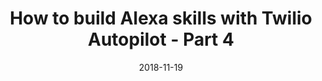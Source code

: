 ---
date: 2018-11-19
title: How to build Alexa skills with Twilio Autopilot - Part 4
video_id: doHMBsLT8gE
description: Passing data for functions using Alexa and Twilio Autopilot.
categories:
  - Twilio-Autopilot
resources:
  - name: Source code
    link: https://github.com/skilltemplates/
  - name: Dabble Lab
    link: https://dabblelab.com
type: Video
set: twilio-autopilot-for-alexa-skills
set_order: 4
---